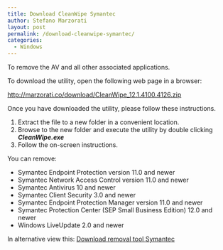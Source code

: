 ```yaml
---	
title: Download CleanWipe Symantec
author: Stefano Marzorati
layout: post
permalink: /download-cleanwipe-symantec/
categories:
  - Windows
---
```

To remove the AV and all other associated applications.

To download the utility, open the following web page in a browser:

<a href="http://marzorati.co/download/CleanWipe_12.1.4100.4126.zip" target="_blank">http://marzorati.co/download/CleanWipe_12.1.4100.4126.zip</a>

Once you have downloaded the utility, please follow these instructions.

1. Extract the file to a new folder in a convenient location.  
2. Browse to the new folder and execute the utility by double clicking ***CleanWipe.exe***  
3. Follow the on-screen instructions.

You can remove:   

* Symantec Endpoint Protection version 11.0 and newer
* Symantec Network Access Control version 11.0 and newer
* Symantec Antivirus 10 and newer
* Symantec Client Security 3.0 and newer
* Symantec Endpoint Protection Manager version 11.0 and newer
* Symantec Protection Center (SEP Small Business Edition) 12.0 and newer
* Windows LiveUpdate 2.0 and newer   

In alternative view this: <a href="http://marzorati.co/download-removal-tool-symantec/" target="_blank">Download removal tool Symantec</a>